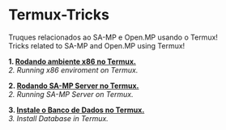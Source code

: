 # Termux-Tricks
Truques relacionados ao SA-MP e Open.MP usando o Termux! <br />
Tricks related to SA-MP and Open.MP using Termux!

**1. [Rodando ambiente x86 no Termux.](install-x86-environment.md)** <br />
*2. Running x86 enviroment on Termux.*

**2. [Rodando SA-MP Server no Termux.](install-samp-server.md)** <br />
*2. Running SA-MP Server on Termux.*

**3. [Instale o Banco de Dados no Termux.](install-database.md)** <br />
*3. Install Database in Termux.*
